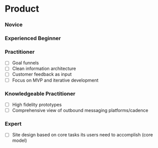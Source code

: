 # Product

### Novice

### Experienced Beginner

### Practitioner

- [ ] Goal funnels
- [ ] Clean information architecture
- [ ] Customer feedback as input
- [ ] Focus on MVP and iterative development

### Knowledgeable Practitioner

- [ ] High fidelity prototypes
- [ ] Comprehensive view of outbound messaging platforms/cadence

### Expert

- [ ] Site design based on core tasks its users need to accomplish (core model)
